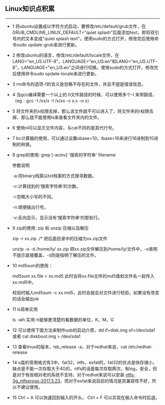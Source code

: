 ## Linux知识点积累

***

* 1 将ubuntu设置成以字符方式启动，要修改/etc/default/grub文件，在GRUB_CMDLINE_LINUX_DEFAULT="quiet splash"后面添加text，即将双引号内的文本变成"quiet splash text"。使用sudo的方式打开，修改完后使用命令sudo update-grub来进行更新。

* 2 修改ubuntu的语言，修改/etc/default/locale文件，在LANG="en_US.UTF-8"，LANGUAGE="en_US:en"和LANG="en_US.UTF-8"，LANGUAGE="en_US:en"之间进行切换。使用sudo的方式打开，修改完后使用命令sudo update-locale来进行更新。

* 3 rm命令的选项-f的含义是忽略不存在的文件，并且不提是错误信息。

* 4 当gcc编译需要一个以上的.h文件路径的时候，可以使用多个-I 来带路径，（eg：gcc -I /xx/x -I /x/xx -c x.c -o x）

* 5 将文件夹的x权限去掉，那么该文件就不可以进入了，将文件夹的r权限去掉，那么就不能使用ls来查看文件夹内的文件。

* 6 使用nl可以显示文件内容，与cat不同的是其代行号。

* 7 bc计算器的使用，可以通过设置obase=10，ibase=16来进行16进制到10进制的转换。

* 8 grep的使用: grep [-acinv] '搜索的字符串' filename

    参数说明

    -a:将binary档案以txt档案的方式搜寻数据。

    -c:计算找到的‘搜索字符串’的次数。

    -i:忽略大小写的不同。

    -n:顺便输出行号。

    -v:反向显示，显示没有‘搜索字符串’的那些行。

* 9 zip的使用: zip 和 unzip 压缩以及解压
    
    zip -r xx.zip ./* 把后面目录中的压缩为xx.zip文件

    unzip -o -d /home/ly/ xx.zip 把xx.zip文件解压到/home/ly/文件中，-o表明不提示直接覆盖，-d则是指明了解压的文件。

* 10 md5sum的使用： 

    md5sum xx.file > xx.md5 此时会将xx.file文件的md5值和文件名一起传入xx.md5中。

    校验时输入md5sum -c xx.md5，此时会就会对文件进行校验，如果没有改变的话会输出ok

* 11 ls简单实用

    ls -alh 实用-h能够更清楚的看数据的单位，K，M，G

* 12 可以使用下面方法来制作usb的启动介质，dd if=disk.img of=/dev/sda1 或者 cat diskboot.img > /dev/sda1

* 13 查看linux的版本，lsb_release -a，对于redhat来说，cat /etc/redhat-release

* 14 u盘的常用格式有3中，fat32，ntfs，exfat的，fat32的优点是快存储小，缺点是不能一次存取大于4G的，ntfs的话是每次存取两次，有log，安全，但是对于有些相对老的系统不支持，对于redhat来说可以安装 [ntfs-3g_ntfsprogs-2017.3.23](http://www.tuxera.com/community/open-source-ntfs-3g/)，而对于exfat来说目前的情况是其兼容性不好，所以不建议使用。

* 15 Ctrl + A 可以快速回到输入的开头， Ctrl + F 可以实现在输入命令时后退。